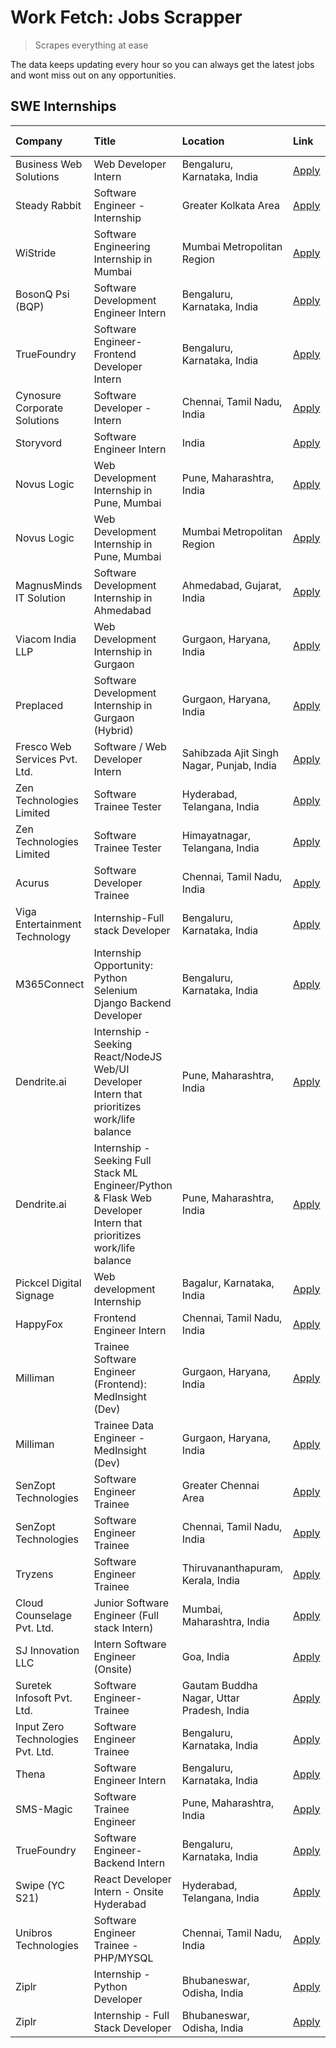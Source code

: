 # Work Fetch: Jobs Scrapper
> Scrapes everything at ease

The data keeps updating every hour so you can always get the latest jobs and wont miss out on any opportunities.

## SWE Internships
<!--START_SECTION:workfetch-->
| Company                           | Title                                                                                                              | Location                                  | Link                                                                                                                                                                                                                                                                                                                          | Date Posted   |
|:----------------------------------|:-------------------------------------------------------------------------------------------------------------------|:------------------------------------------|:------------------------------------------------------------------------------------------------------------------------------------------------------------------------------------------------------------------------------------------------------------------------------------------------------------------------------|:--------------|
| Business Web Solutions            | Web Developer Intern                                                                                               | Bengaluru, Karnataka, India               | [Apply](https://in.linkedin.com/jobs/view/web-developer-intern-at-business-web-solutions-3897552404?position=18&pageNum=0&refId=0eq9nvkDFr04Nq13OJJhRQ%3D%3D&trackingId=0TBEQtdlqdnwbmkP72eyTg%3D%3D&trk=public_jobs_jserp-result_search-card)                                                                                | 2024-04-13    |
| Steady Rabbit                     | Software Engineer - Internship                                                                                     | Greater Kolkata Area                      | [Apply](https://in.linkedin.com/jobs/view/software-engineer-internship-at-steady-rabbit-3885171077?position=7&pageNum=0&refId=0eq9nvkDFr04Nq13OJJhRQ%3D%3D&trackingId=0t5GM3u9hz%2BWFu4vR64jog%3D%3D&trk=public_jobs_jserp-result_search-card)                                                                                | 2024-04-08    |
| WiStride                          | Software Engineering Internship in Mumbai                                                                          | Mumbai Metropolitan Region                | [Apply](https://in.linkedin.com/jobs/view/software-engineering-internship-in-mumbai-at-wistride-3888218704?position=9&pageNum=0&refId=0eq9nvkDFr04Nq13OJJhRQ%3D%3D&trackingId=B0px80PFejksPR8DuO1FNw%3D%3D&trk=public_jobs_jserp-result_search-card)                                                                          | 2024-04-08    |
| BosonQ Psi (BQP)                  | Software Development Engineer Intern                                                                               | Bengaluru, Karnataka, India               | [Apply](https://in.linkedin.com/jobs/view/software-development-engineer-intern-at-bosonq-psi-bqp-3888328596?position=26&pageNum=0&refId=0eq9nvkDFr04Nq13OJJhRQ%3D%3D&trackingId=25hNtstnvLF6F65Zfh2BCg%3D%3D&trk=public_jobs_jserp-result_search-card)                                                                        | 2024-04-06    |
| TrueFoundry                       | Software Engineer- Frontend Developer Intern                                                                       | Bengaluru, Karnataka, India               | [Apply](https://in.linkedin.com/jobs/view/software-engineer-frontend-developer-intern-at-truefoundry-3887320206?position=12&pageNum=0&refId=0eq9nvkDFr04Nq13OJJhRQ%3D%3D&trackingId=0JlFh6syuRjep8ZBGeZsqQ%3D%3D&trk=public_jobs_jserp-result_search-card)                                                                    | 2024-04-05    |
| Cynosure Corporate Solutions      | Software Developer -Intern                                                                                         | Chennai, Tamil Nadu, India                | [Apply](https://in.linkedin.com/jobs/view/software-developer-intern-at-cynosure-corporate-solutions-3884767755?position=13&pageNum=0&refId=0eq9nvkDFr04Nq13OJJhRQ%3D%3D&trackingId=brs56jawTf3LNCBbM44IaQ%3D%3D&trk=public_jobs_jserp-result_search-card)                                                                     | 2024-04-04    |
| Storyvord                         | Software Engineer Intern                                                                                           | India                                     | [Apply](https://in.linkedin.com/jobs/view/software-engineer-intern-at-storyvord-3518938006?position=29&pageNum=0&refId=0eq9nvkDFr04Nq13OJJhRQ%3D%3D&trackingId=du0SQd4acrgvvke%2BRzMx4Q%3D%3D&trk=public_jobs_jserp-result_search-card)                                                                                       | 2024-04-04    |
| Novus Logic                       | Web Development Internship in Pune, Mumbai                                                                         | Pune, Maharashtra, India                  | [Apply](https://in.linkedin.com/jobs/view/web-development-internship-in-pune-mumbai-at-novus-logic-3885741343?position=48&pageNum=0&refId=0eq9nvkDFr04Nq13OJJhRQ%3D%3D&trackingId=b1A8XgPaxscfexJDo%2FFm1Q%3D%3D&trk=public_jobs_jserp-result_search-card)                                                                    | 2024-04-04    |
| Novus Logic                       | Web Development Internship in Pune, Mumbai                                                                         | Mumbai Metropolitan Region                | [Apply](https://in.linkedin.com/jobs/view/web-development-internship-in-pune-mumbai-at-novus-logic-3885741475?position=58&pageNum=0&refId=0eq9nvkDFr04Nq13OJJhRQ%3D%3D&trackingId=9Z19J0IVcr1caGQXPyDRKA%3D%3D&trk=public_jobs_jserp-result_search-card)                                                                      | 2024-04-04    |
| MagnusMinds IT Solution           | Software Development Internship in Ahmedabad                                                                       | Ahmedabad, Gujarat, India                 | [Apply](https://in.linkedin.com/jobs/view/software-development-internship-in-ahmedabad-at-magnusminds-it-solution-3883933909?position=24&pageNum=0&refId=0eq9nvkDFr04Nq13OJJhRQ%3D%3D&trackingId=biXji5isc%2BY4IIiuFw4XkA%3D%3D&trk=public_jobs_jserp-result_search-card)                                                     | 2024-04-03    |
| Viacom India LLP                  | Web Development Internship in Gurgaon                                                                              | Gurgaon, Haryana, India                   | [Apply](https://in.linkedin.com/jobs/view/web-development-internship-in-gurgaon-at-viacom-india-llp-3883946826?position=41&pageNum=0&refId=0eq9nvkDFr04Nq13OJJhRQ%3D%3D&trackingId=xoPkaIaDOGSIWLiLbKyIrw%3D%3D&trk=public_jobs_jserp-result_search-card)                                                                     | 2024-04-03    |
| Preplaced                         | Software Development Internship in Gurgaon (Hybrid)                                                                | Gurgaon, Haryana, India                   | [Apply](https://in.linkedin.com/jobs/view/software-development-internship-in-gurgaon-hybrid-at-preplaced-3880567870?position=15&pageNum=0&refId=0eq9nvkDFr04Nq13OJJhRQ%3D%3D&trackingId=oi%2B5kTIG8G%2Bw4aZkWsHskg%3D%3D&trk=public_jobs_jserp-result_search-card)                                                            | 2024-04-01    |
| Fresco Web Services Pvt. Ltd.     | Software / Web Developer Intern                                                                                    | Sahibzada Ajit Singh Nagar, Punjab, India | [Apply](https://in.linkedin.com/jobs/view/software-web-developer-intern-at-fresco-web-services-pvt-ltd-3880552598?position=50&pageNum=0&refId=0eq9nvkDFr04Nq13OJJhRQ%3D%3D&trackingId=ke3wyDMThNAG2zDTL0CRTQ%3D%3D&trk=public_jobs_jserp-result_search-card)                                                                  | 2024-04-01    |
| Zen Technologies Limited          | Software Trainee Tester                                                                                            | Hyderabad, Telangana, India               | [Apply](https://in.linkedin.com/jobs/view/software-trainee-tester-at-zen-technologies-limited-3872036112?position=8&pageNum=0&refId=0eq9nvkDFr04Nq13OJJhRQ%3D%3D&trackingId=2hFuEwVTJjB4Rccf05UYqw%3D%3D&trk=public_jobs_jserp-result_search-card)                                                                            | 2024-03-27    |
| Zen Technologies Limited          | Software Trainee Tester                                                                                            | Himayatnagar, Telangana, India            | [Apply](https://in.linkedin.com/jobs/view/software-trainee-tester-at-zen-technologies-limited-3872100214?position=5&pageNum=0&refId=0eq9nvkDFr04Nq13OJJhRQ%3D%3D&trackingId=MUXpXPUcEGhESCq%2BvYWx6A%3D%3D&trk=public_jobs_jserp-result_search-card)                                                                          | 2024-03-26    |
| Acurus                            | Software Developer Trainee                                                                                         | Chennai, Tamil Nadu, India                | [Apply](https://in.linkedin.com/jobs/view/software-developer-trainee-at-acurus-3871400616?position=14&pageNum=0&refId=0eq9nvkDFr04Nq13OJJhRQ%3D%3D&trackingId=bwwk0YF14k7yPdZShFf3pA%3D%3D&trk=public_jobs_jserp-result_search-card)                                                                                          | 2024-03-26    |
| Viga Entertainment Technology     | Internship-Full stack Developer                                                                                    | Bengaluru, Karnataka, India               | [Apply](https://in.linkedin.com/jobs/view/internship-full-stack-developer-at-viga-entertainment-technology-3870669789?position=21&pageNum=0&refId=0eq9nvkDFr04Nq13OJJhRQ%3D%3D&trackingId=sMYKRXB4%2BFKox22%2BepTQDg%3D%3D&trk=public_jobs_jserp-result_search-card)                                                          | 2024-03-25    |
| M365Connect                       | Internship Opportunity: Python Selenium Django Backend Developer                                                   | Bengaluru, Karnataka, India               | [Apply](https://in.linkedin.com/jobs/view/internship-opportunity-python-selenium-django-backend-developer-at-m365connect-3868219387?position=56&pageNum=0&refId=0eq9nvkDFr04Nq13OJJhRQ%3D%3D&trackingId=6czDbzOsYn%2F7FjSwvns0cg%3D%3D&trk=public_jobs_jserp-result_search-card)                                              | 2024-03-24    |
| Dendrite.ai                       | Internship - Seeking React/NodeJS Web/UI Developer Intern that prioritizes work/life balance                       | Pune, Maharashtra, India                  | [Apply](https://in.linkedin.com/jobs/view/internship-seeking-react-nodejs-web-ui-developer-intern-that-prioritizes-work-life-balance-at-dendrite-ai-3853583200?position=31&pageNum=0&refId=0eq9nvkDFr04Nq13OJJhRQ%3D%3D&trackingId=FoisreGtt36LMoKnd8OdEQ%3D%3D&trk=public_jobs_jserp-result_search-card)                     | 2024-03-12    |
| Dendrite.ai                       | Internship - Seeking Full Stack ML Engineer/Python & Flask Web Developer Intern that prioritizes work/life balance | Pune, Maharashtra, India                  | [Apply](https://in.linkedin.com/jobs/view/internship-seeking-full-stack-ml-engineer-python-flask-web-developer-intern-that-prioritizes-work-life-balance-at-dendrite-ai-3853583202?position=53&pageNum=0&refId=0eq9nvkDFr04Nq13OJJhRQ%3D%3D&trackingId=4sQJOP6UKhwYgoPO5Hg2XQ%3D%3D&trk=public_jobs_jserp-result_search-card) | 2024-03-12    |
| Pickcel Digital Signage           | Web development Internship                                                                                         | Bagalur, Karnataka, India                 | [Apply](https://in.linkedin.com/jobs/view/web-development-internship-at-pickcel-digital-signage-3849506118?position=47&pageNum=0&refId=0eq9nvkDFr04Nq13OJJhRQ%3D%3D&trackingId=%2BZWUqOG2tzPN3NXrvrNkSQ%3D%3D&trk=public_jobs_jserp-result_search-card)                                                                       | 2024-03-08    |
| HappyFox                          | Frontend Engineer Intern                                                                                           | Chennai, Tamil Nadu, India                | [Apply](https://in.linkedin.com/jobs/view/frontend-engineer-intern-at-happyfox-3848357951?position=42&pageNum=0&refId=0eq9nvkDFr04Nq13OJJhRQ%3D%3D&trackingId=3eJBRjXq0vWWDkb6fjKG%2Bw%3D%3D&trk=public_jobs_jserp-result_search-card)                                                                                        | 2024-03-07    |
| Milliman                          | Trainee Software Engineer (Frontend): MedInsight (Dev)                                                             | Gurgaon, Haryana, India                   | [Apply](https://in.linkedin.com/jobs/view/trainee-software-engineer-frontend-medinsight-dev-at-milliman-3792874280?position=6&pageNum=0&refId=0eq9nvkDFr04Nq13OJJhRQ%3D%3D&trackingId=O2PD2z5sGoE1YxeHpx3Grg%3D%3D&trk=public_jobs_jserp-result_search-card)                                                                  | 2024-03-01    |
| Milliman                          | Trainee Data Engineer - MedInsight (Dev)                                                                           | Gurgaon, Haryana, India                   | [Apply](https://in.linkedin.com/jobs/view/trainee-data-engineer-medinsight-dev-at-milliman-3789275187?position=59&pageNum=0&refId=0eq9nvkDFr04Nq13OJJhRQ%3D%3D&trackingId=GW1sriJlc5uXFnM8xowHBA%3D%3D&trk=public_jobs_jserp-result_search-card)                                                                              | 2024-02-23    |
| SenZopt Technologies              | Software Engineer Trainee                                                                                          | Greater Chennai Area                      | [Apply](https://in.linkedin.com/jobs/view/software-engineer-trainee-at-senzopt-technologies-3827688781?position=30&pageNum=0&refId=0eq9nvkDFr04Nq13OJJhRQ%3D%3D&trackingId=vEsp7FqXboEV2IJtUvYVDw%3D%3D&trk=public_jobs_jserp-result_search-card)                                                                             | 2024-02-12    |
| SenZopt Technologies              | Software Engineer Trainee                                                                                          | Chennai, Tamil Nadu, India                | [Apply](https://in.linkedin.com/jobs/view/software-engineer-trainee-at-senzopt-technologies-3827686880?position=44&pageNum=0&refId=0eq9nvkDFr04Nq13OJJhRQ%3D%3D&trackingId=7ywkmYnM7%2Bs%2BGlZ%2FwATttw%3D%3D&trk=public_jobs_jserp-result_search-card)                                                                       | 2024-02-12    |
| Tryzens                           | Software Engineer Trainee                                                                                          | Thiruvananthapuram, Kerala, India         | [Apply](https://in.linkedin.com/jobs/view/software-engineer-trainee-at-tryzens-3809363491?position=32&pageNum=0&refId=0eq9nvkDFr04Nq13OJJhRQ%3D%3D&trackingId=4DdYyhKolZdcfBpvmvi2Mw%3D%3D&trk=public_jobs_jserp-result_search-card)                                                                                          | 2024-01-18    |
| Cloud Counselage Pvt. Ltd.        | Junior Software Engineer (Full stack Intern)                                                                       | Mumbai, Maharashtra, India                | [Apply](https://in.linkedin.com/jobs/view/junior-software-engineer-full-stack-intern-at-cloud-counselage-pvt-ltd-3803132814?position=23&pageNum=0&refId=0eq9nvkDFr04Nq13OJJhRQ%3D%3D&trackingId=tn4MKLfgFnCztf8DNI4OJg%3D%3D&trk=public_jobs_jserp-result_search-card)                                                        | 2024-01-11    |
| SJ Innovation LLC                 | Intern Software Engineer (Onsite)                                                                                  | Goa, India                                | [Apply](https://in.linkedin.com/jobs/view/intern-software-engineer-onsite-at-sj-innovation-llc-3799959011?position=37&pageNum=0&refId=0eq9nvkDFr04Nq13OJJhRQ%3D%3D&trackingId=CDYXXEcJTPdfcZ%2F9jizzww%3D%3D&trk=public_jobs_jserp-result_search-card)                                                                        | 2024-01-11    |
| Suretek Infosoft Pvt. Ltd.        | Software Engineer-Trainee                                                                                          | Gautam Buddha Nagar, Uttar Pradesh, India | [Apply](https://in.linkedin.com/jobs/view/software-engineer-trainee-at-suretek-infosoft-pvt-ltd-3800934643?position=20&pageNum=0&refId=0eq9nvkDFr04Nq13OJJhRQ%3D%3D&trackingId=2qWVT8eM5NbMy7mTTH0hbA%3D%3D&trk=public_jobs_jserp-result_search-card)                                                                         | 2024-01-09    |
| Input Zero Technologies Pvt. Ltd. | Software Engineer Trainee                                                                                          | Bengaluru, Karnataka, India               | [Apply](https://in.linkedin.com/jobs/view/software-engineer-trainee-at-input-zero-technologies-pvt-ltd-3800927643?position=25&pageNum=0&refId=0eq9nvkDFr04Nq13OJJhRQ%3D%3D&trackingId=t9lKtQpoZmtC08cXXIJRAA%3D%3D&trk=public_jobs_jserp-result_search-card)                                                                  | 2024-01-09    |
| Thena                             | Software Engineer Intern                                                                                           | Bengaluru, Karnataka, India               | [Apply](https://in.linkedin.com/jobs/view/software-engineer-intern-at-thena-3778731751?position=16&pageNum=0&refId=0eq9nvkDFr04Nq13OJJhRQ%3D%3D&trackingId=ctKAjYZEGQNpaviBVDqvfQ%3D%3D&trk=public_jobs_jserp-result_search-card)                                                                                             | 2023-12-05    |
| SMS-Magic                         | Software Trainee Engineer                                                                                          | Pune, Maharashtra, India                  | [Apply](https://in.linkedin.com/jobs/view/software-trainee-engineer-at-sms-magic-3761409781?position=27&pageNum=0&refId=0eq9nvkDFr04Nq13OJJhRQ%3D%3D&trackingId=c8pqRYUHYE%2FoazKTbg5qeg%3D%3D&trk=public_jobs_jserp-result_search-card)                                                                                      | 2023-11-16    |
| TrueFoundry                       | Software Engineer-Backend Intern                                                                                   | Bengaluru, Karnataka, India               | [Apply](https://in.linkedin.com/jobs/view/software-engineer-backend-intern-at-truefoundry-3779508170?position=28&pageNum=0&refId=0eq9nvkDFr04Nq13OJJhRQ%3D%3D&trackingId=6fIr8Y5qy4bVdQ8aGQUgIA%3D%3D&trk=public_jobs_jserp-result_search-card)                                                                               | 2023-11-10    |
| Swipe (YC S21)                    | React Developer Intern - Onsite Hyderabad                                                                          | Hyderabad, Telangana, India               | [Apply](https://in.linkedin.com/jobs/view/react-developer-intern-onsite-hyderabad-at-swipe-yc-s21-3737600089?position=34&pageNum=0&refId=0eq9nvkDFr04Nq13OJJhRQ%3D%3D&trackingId=bGOmyt%2BtgFRdbsCSSCMppw%3D%3D&trk=public_jobs_jserp-result_search-card)                                                                     | 2023-10-13    |
| Unibros Technologies              | Software Engineer Trainee - PHP/MYSQL                                                                              | Chennai, Tamil Nadu, India                | [Apply](https://in.linkedin.com/jobs/view/software-engineer-trainee-php-mysql-at-unibros-technologies-3656599241?position=33&pageNum=0&refId=0eq9nvkDFr04Nq13OJJhRQ%3D%3D&trackingId=lilSgw1g0ToJU4vU6KwtGw%3D%3D&trk=public_jobs_jserp-result_search-card)                                                                   | 2023-06-12    |
| Ziplr                             | Internship - Python Developer                                                                                      | Bhubaneswar, Odisha, India                | [Apply](https://in.linkedin.com/jobs/view/internship-python-developer-at-ziplr-3645677592?position=52&pageNum=0&refId=0eq9nvkDFr04Nq13OJJhRQ%3D%3D&trackingId=RXBUpw7dejkP8IJfufTtWw%3D%3D&trk=public_jobs_jserp-result_search-card)                                                                                          | 2023-06-02    |
| Ziplr                             | Internship - Full Stack Developer                                                                                  | Bhubaneswar, Odisha, India                | [Apply](https://in.linkedin.com/jobs/view/internship-full-stack-developer-at-ziplr-3645675705?position=60&pageNum=0&refId=0eq9nvkDFr04Nq13OJJhRQ%3D%3D&trackingId=J5oBf6JtW2b0PKRp87CKmg%3D%3D&trk=public_jobs_jserp-result_search-card)                                                                                      | 2023-06-02    |
<!--END_SECTION:workfetch-->

